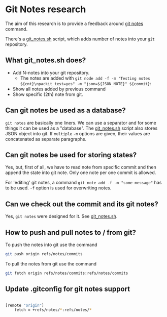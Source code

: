 # Git Notes research

The aim of this research is to provide
a feedback around [git notes](https://git-scm.com/docs/git-notes) command.

There's a [git_notes.sh](./git_notes.sh) script, which
adds number of notes into your `git` repository.

## What git_notes.sh does?

- Add N-notes into your git repository.
  - The notes are added with `git node add -f -m "Testing notes ${cnt}\npackit_test=yes" -m "json=${JSON_NOTE}" ${commit}`:
- Show all notes added by previous command
- Show specific (2th) note from git.

## Can git notes be used as a database?

`git notes` are basically one liners. We can use a separator and for
some things it can be used as a "database". The [git_notes.sh](./git_notes.sh) script
also stores JSON object into git.
If `multiple` `-m` options are given, their values
are concatenated as separate paragraphs.

## Can git notes be used for storing states?

Yes, but, first of all, we have to read note from specific commit and then
append the state into git note.
Only one note per one commit is allowed.

For 'editing' git notes, a command
`git note add -f -m "some message"` has to be used.
`-f` option is used for overwriting notes.

## Can we check out the commit and its git notes?

Yes, `git notes` were designed for it. See [git_notes.sh](./git_notes.sh).

## How to push and pull notes to / from git?

To push the notes into git use the command

```bash
git push origin refs/notes/commits
```

To pull the notes from git use the command

```bash
git fetch origin refs/notes/commits:refs/notes/commits
```

## Update .gitconfig for git notes support

```bash

[remote "origin"]
	fetch = +refs/notes/*:refs/notes/*
```
